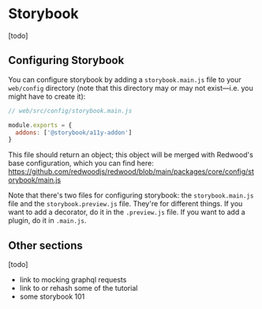 # Storybook

[todo]

## Configuring Storybook

You can configure storybook by adding a `storybook.main.js` file to your `web/config` directory (note that this directory may or may not exist&mdash;i.e. you might have to create it):

```js
// web/src/config/storybook.main.js

module.exports = {
  addons: ['@storybook/a11y-addon']
}
```

This file should return an object; this object will be merged with Redwood's base configuration, which you can find here: https://github.com/redwoodjs/redwood/blob/main/packages/core/config/storybook/main.js

Note that there's two files for configuring storybook: the `storybook.main.js` file and the `storybook.preview.js` file. They're for different things. If you want to add a decorator, do it in the `.preview.js` file. If you want to add a plugin, do it in `.main.js`.

## Other sections

[todo]

- link to mocking graphql requests
- link to or rehash some of the tutorial
- some storybook 101